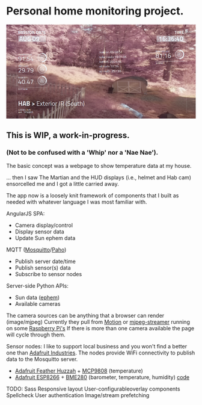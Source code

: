 # Personal home monitoring project.

![Screenshot](https://github.com/chazcheadle/chab/blob/master/chab-screenshot.png)

## This is WIP, a work-in-progress.
### (Not to be confused with a 'Whip' nor a 'Nae Nae').

The basic concept was a webpage to show temperature data at my house.

... then I saw The Martian and the HUD displays (i.e., helmet and Hab cam) ensorcelled me and I got a little carried away.

The app now is a loosely knit framework of components that I built as needed with whatever language I was most familiar with.

AngularJS SPA:
- Camera display/control
- Display sensor data
- Update Sun ephem data

MQTT ([Mosquitto](https://mosquitto.org/)/[Paho](http://www.eclipse.org/paho/))
- Publish server date/time
- Publish sensor(s) data
- Subscribe to sensor nodes

Server-side Python APIs:
- Sun data ([ephem](https://pypi.python.org/pypi/pyephem/))
- Available cameras

The camera sources can be anything that a browser can render (image/mjpeg)
Currently they pull from [Motion](http://www.lavrsen.dk/foswiki/bin/view/Motion/WebHome) or [mjpeg-streamer](https://sourceforge.net/projects/mjpg-streamer/) running on some [Raspberry Pi's](http://www.raspberrypi.org)
If there is more than one camera available the page will cycle through them.

Sensor nodes:
I like to support local business and you won't find a better one than [Adafruit Industries](http://www.adafruit.com).
The nodes provide WiFi connectivity to publish data to the Mosquitto server.
- [Adafruit Feather Huzzah](https://www.adafruit.com/product/2821) + [MCP9808](https://www.adafruit.com/products/1782) (temperature)
- [Adafruit ESP8266](https://www.adafruit.com/products/2471) + [BME280](https://www.adafruit.com/products/2652) (barometer, temperature, humidity) [code](https://gist.github.com/chazcheadle/c1d047b0315befbf1472)

TODO:
Sass
Responsive layout
User-configurableoverlay components
Spellcheck
User authentication
Image/stream prefetching

